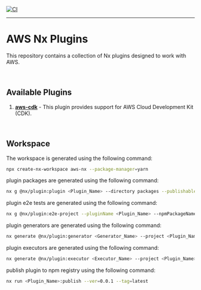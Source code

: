 [![CI](https://github.com/StellarScript/aws-nx/actions/workflows/ci.yml/badge.svg?branch=main)](https://github.com/StellarScript/aws-nx/actions/workflows/ci.yml)

---

# AWS Nx Plugins

This repository contains a collection of Nx plugins designed to work with AWS.

<br>

## Available Plugins

1. [**aws-cdk**](https://github.com/StellarScript/aws-nx/tree/main/packages/aws-cdk) - This plugin provides support for AWS Cloud Development Kit (CDK).

<br>

## Workspace

The workspace is generated using the following command:

```bash
npx create-nx-workspace aws-nx --package-manager=yarn
```

plugin packages are generated using the following command:

```bash
nx g @nx/plugin:plugin <Plugin_Name> --directory packages --publishable --buildable
```

plugin e2e tests are generated using the following command:

```bash
nx g @nx/plugin:e2e-project --pluginName <Plugin_Name> --npmPackageName <Npm_Package_Name> --pluginOutputPath dist/<Plugin_Name>
```

plugin generators are generated using the following command:

```bash
nx generate @nx/plugin:generator <Generator_Name> --project <Plugin_Name>
```

plugin executors are generated using the following command:

```bash
nx generate @nx/plugin:executor <Executor_Name> --project <Plugin_Name>
```

publish plugin to npm registry using the following command:

```bash
nx run <Plugin_Name>:publish --ver=0.0.1 --tag=latest
```
